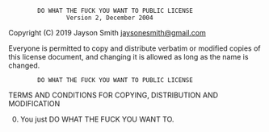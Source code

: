             DO WHAT THE FUCK YOU WANT TO PUBLIC LICENSE
                    Version 2, December 2004

 Copyright (C) 2019 Jayson Smith <jaysonesmith@gmail.com>

 Everyone is permitted to copy and distribute verbatim or modified
 copies of this license document, and changing it is allowed as long
 as the name is changed.

            DO WHAT THE FUCK YOU WANT TO PUBLIC LICENSE
   TERMS AND CONDITIONS FOR COPYING, DISTRIBUTION AND MODIFICATION

  0. You just DO WHAT THE FUCK YOU WANT TO.
